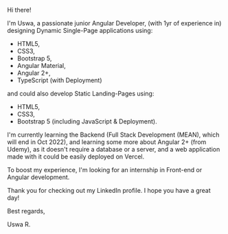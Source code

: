 Hi there!


I'm Uswa, a passionate junior Angular Developer, (with 1yr of experience in) designing Dynamic Single-Page applications using:

- HTML5,
- CSS3,
- Bootstrap 5,
- Angular Material,
- Angular 2+,
- TypeScript (with Deployment)

and could also develop Static Landing-Pages using:
- HTML5,
- CSS3,
- Bootstrap 5 (including JavaScript & Deployment).

I'm currently learning the Backend (Full Stack Development (MEAN), which will end in Oct 2022), and learning some more about Angular 2+ (from Udemy), as it doesn't require a database or a server, and a web application made with it could be easily deployed on Vercel. 

To boost my experience, I'm looking for an internship in Front-end or Angular development.


Thank you for checking out my LinkedIn profile. I hope you have a great day!

Best regards,


Uswa R.
